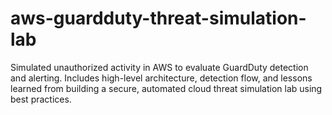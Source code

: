# aws-guardduty-threat-simulation-lab
Simulated unauthorized activity in AWS to evaluate GuardDuty detection and alerting. Includes high-level architecture, detection flow, and lessons learned from building a secure, automated cloud threat simulation lab using best practices.
